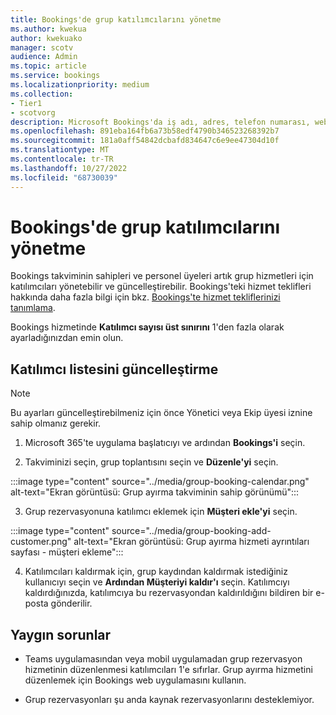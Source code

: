 ```yaml
---
title: Bookings'de grup katılımcılarını yönetme
ms.author: kwekua
author: kwekuako
manager: scotv
audience: Admin
ms.topic: article
ms.service: bookings
ms.localizationpriority: medium
ms.collection:
- Tier1
- scotvorg
description: Microsoft Bookings'da iş adı, adres, telefon numarası, web sitesi URL'si, logo ve iş saatleri dahil olmak üzere Hakkımızda sayfanızı oluşturmak için bu yönergeleri izleyin.
ms.openlocfilehash: 891eba164fb6a73b58edf4790b346523268392b7
ms.sourcegitcommit: 181a0aff54842dcbafd834647c6e9ee47304d10f
ms.translationtype: MT
ms.contentlocale: tr-TR
ms.lasthandoff: 10/27/2022
ms.locfileid: "68730039"
---
```

# <a name="manage-group-attendees-in-bookings"></a>Bookings'de grup katılımcılarını yönetme

Bookings takviminin sahipleri ve personel üyeleri artık grup hizmetleri için katılımcıları yönetebilir ve güncelleştirebilir. Bookings'teki hizmet teklifleri hakkında daha fazla bilgi için bkz. [Bookings'te hizmet tekliflerinizi tanımlama](define-service-offerings.md).

Bookings hizmetinde **Katılımcı sayısı üst sınırını** 1'den fazla olarak ayarladığınızdan emin olun.

## <a name="update-attendee-list"></a>Katılımcı listesini güncelleştirme

> [!NOTE]
> Bu ayarları güncelleştirebilmeniz için önce Yönetici veya Ekip üyesi iznine sahip olmanız gerekir.

1. Microsoft 365'te uygulama başlatıcıyı ve ardından **Bookings'i** seçin.

2. Takviminizi seçin, grup toplantısını seçin ve **Düzenle'yi** seçin.

:::image type="content" source="../media/group-booking-calendar.png" alt-text="Ekran görüntüsü: Grup ayırma takviminin sahip görünümü":::

3. Grup rezervasyonuna katılımcı eklemek için **Müşteri ekle'yi** seçin.

:::image type="content" source="../media/group-booking-add-customer.png" alt-text="Ekran görüntüsü: Grup ayırma hizmeti ayrıntıları sayfası - müşteri ekleme":::

4. Katılımcıları kaldırmak için, grup kaydından kaldırmak istediğiniz kullanıcıyı seçin ve **Ardından Müşteriyi kaldır'ı** seçin. Katılımcıyı kaldırdığınızda, katılımcıya bu rezervasyondan kaldırıldığını bildiren bir e-posta gönderilir.

## <a name="common-issues"></a>Yaygın sorunlar

- Teams uygulamasından veya mobil uygulamadan grup rezervasyon hizmetinin düzenlenmesi katılımcıları 1'e sıfırlar. Grup ayırma hizmetini düzenlemek için Bookings web uygulamasını kullanın.

- Grup rezervasyonları şu anda kaynak rezervasyonlarını desteklemiyor.
